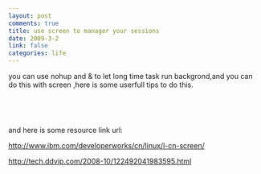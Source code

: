 ```yaml
--- 
layout: post
comments: true
title: use screen to manager your sessions
date: 2009-3-2
link: false
categories: life
---
```

<p>you can use nohup and &amp; to let long time task run backgrond,and you can do this with screen ,here is some userfull tips to do this.</p>
<p><img src="http://www.ibm.com/developerworks/cn/linux/l-cn-screen/keybindings.jpg" alt="" /></p>
<p><img src="http://www.ibm.com/developerworks/cn/linux/l-cn-screen/newkeybinding.jpg" alt="" /></p>
<p>&nbsp;</p>
<p>and here is some resource link url:</p>
<p><a href="http://www.ibm.com/developerworks/cn/linux/l-cn-screen/">http://www.ibm.com/developerworks/cn/linux/l-cn-screen/</a></p>
<p><a href="http://tech.ddvip.com/2008-10/122492041983595.html">http://tech.ddvip.com/2008-10/122492041983595.html</a></p>
